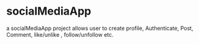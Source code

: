 # socialMediaApp
a socialMediaApp project allows user to create profile, Authenticate, Post, Comment, like/unlike , follow/unfollow etc.
